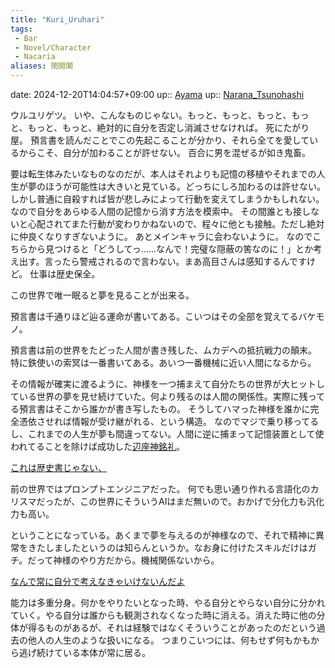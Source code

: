 ```yaml
---
title: "Kuri_Uruhari"
tags:
 - Bar
 - Novel/Character
 - Nacaria
aliases: 閏閖闑
---
```


date: 2024-12-20T14:04:57+09:00
up:: [Ayama](Ayama.md)
up:: [Narana_Tsunohashi](Narana_Tsunohashi.md)

ウルユリゲツ。
いや、こんなものじゃない。もっと、もっと、もっと、もっと、もっと、もっと、絶対的に自分を否定し消滅させなければ。
死にたがり屋。
預言書を読んだことでこの先起こることが分かり、それら全てを愛しているからこそ、自分が加わることが許せない。
百合に男を混ぜるが如き鬼畜。

要は転生体みたいなものなのだが、本人はそれよりも記憶の移植やそれまでの人生が夢のほうが可能性は大きいと見ている。どっちにしろ加わるのは許せない。
しかし普通に自殺すれば皆が悲しみによって行動を変えてしまうかもしれない。なので自分をあらゆる人間の記憶から消す方法を模索中。
その間誰とも接しないと心配されてまた行動が変わりかねないので、程々に他とも接触。ただし絶対に仲良くなりすぎないように。
あとメインキャラに会わないように。
なのでこちらから見つけると「どうしてっ……なんで！完璧な隠蔽の筈なのに！」とか考え出す。言ったら警戒されるので言わない。まあ高目さんは感知するんですけど。
仕事は歴史保全。

この世界で唯一眠ると夢を見ることが出来る。

預言書は千通りほど辿る運命が書いてある。こいつはその全部を覚えてるバケモノ。

預言書は前の世界をたどった人間が書き残した、ムカデへの抵抗戦力の顛末。
特に鉄使いの索冥は一番書いてある。あいつ一番機械に近い人間になるから。

その情報が確実に渡るように、神様を一つ捕まえて自分たちの世界が大ヒットしている世界の夢を見せ続けていた。何より残るのは人間の関係性。実際に残ってる預言書はそこから誰かが書き写したもの。
そうしてハマった神様を誰かに完全憑依させれば情報が受け継がれる、という構造。
なのでマジで乗り移ってるし、これまでの人生が夢も間違ってない。人間に逆に捕まって記憶装置として使われてることを除けば成功した[辺座神銘礼](Merai_Hezagami.md)。

[これは歴史書じゃない、](../../../Info/これは歴史書じゃない、.md)

前の世界ではプロンプトエンジニアだった。
何でも思い通り作れる言語化のカリスマだったが、この世界にそういうAIはまだ無いので。おかげで分化力も汎化力も高い。


ということになっている。あくまで夢を与えるのが神様なので、それで精神に異常をきたしましたというのは知らんというか。なお身に付けたスキルだけはガチ。だって神様のやり方だから。機械関係ないから。

[なんで常に自分で考えなきゃいけないんだよ](../../../Info/なんで常に自分で考えなきゃいけないんだよ.md)

能力は多重分身。何かをやりたいとなった時、やる自分とやらない自分に分かれていく。やる自分は誰からも観測されなくなった時に消える。消えた時に他の分体が得るものがあるが、それは経験ではなくそういうことがあったのだという過去の他人の人生のような扱いになる。
つまりこいつには、何もせず何もかもから逃げ続けている本体が常に居る。